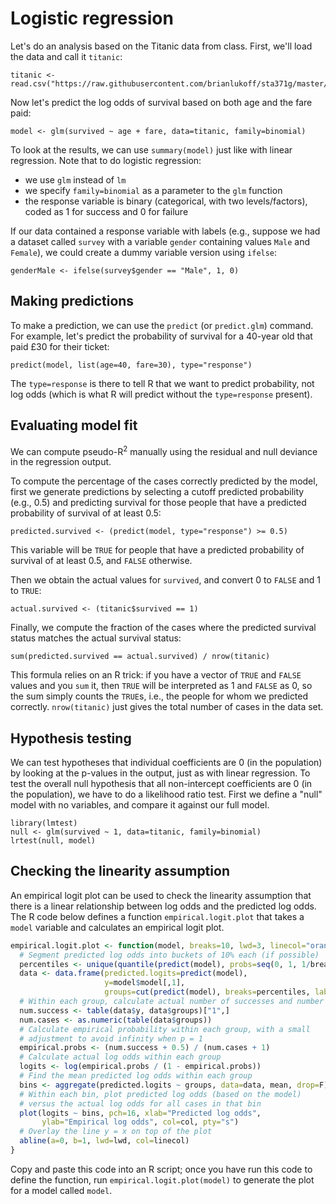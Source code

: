 # Logistic regression

Let's do an analysis based on the Titanic data from class. First, we'll load the data and call it `titanic`:

	titanic <- read.csv("https://raw.githubusercontent.com/brianlukoff/sta371g/master/data/titanic.csv")
	
Now let's predict the log odds of survival based on both age and the fare paid:

	model <- glm(survived ~ age + fare, data=titanic, family=binomial)
	
To look at the results, we can use `summary(model)` just like with linear regression.  Note that to do logistic regression:

- we use `glm` instead of `lm` 
- we specify `family=binomial` as a parameter to the `glm` function
- the response variable is binary (categorical, with two levels/factors), coded as 1 for success and 0 for failure

If our data contained a response variable with labels (e.g., suppose we had a dataset called `survey` with a variable `gender` containing values `Male` and `Female`), we could create a dummy variable version using `ifelse`:

	genderMale <- ifelse(survey$gender == "Male", 1, 0)

## Making predictions
	
To make a prediction, we can use the `predict` (or `predict.glm`) command. For example, let's predict the probability of survival for a 40-year old that paid £30 for their ticket:

	predict(model, list(age=40, fare=30), type="response")

The `type=response` is there to tell R that we want to predict probability, not log odds (which is what R will predict without the `type=response` present).

## Evaluating model fit

We can compute pseudo-R<sup>2</sup> manually using the residual and null deviance in the regression output.

To compute the percentage of the cases correctly predicted by the model, first we generate predictions by selecting a cutoff predicted probability (e.g., 0.5) and predicting survival for those people that have a predicted probability of survival of at least 0.5:

	predicted.survived <- (predict(model, type="response") >= 0.5)
	
This variable will be `TRUE` for people that have a predicted probability of survival of at least 0.5, and `FALSE` otherwise.

Then we obtain the actual values for `survived`, and convert 0 to `FALSE` and 1 to `TRUE`:

	actual.survived <- (titanic$survived == 1)
	
Finally, we compute the fraction of the cases where the predicted survival status matches the actual survival status:

	sum(predicted.survived == actual.survived) / nrow(titanic)
	
This formula relies on an R trick: if you have a vector of `TRUE` and `FALSE` values and you `sum` it, then `TRUE` will be interpreted as 1 and `FALSE` as 0, so the sum simply counts the `TRUE`s, i.e., the people for whom we predicted correctly.  `nrow(titanic)` just gives the total number of cases in the data set.

## Hypothesis testing

We can test hypotheses that individual coefficients are 0 (in the population) by looking at the p-values in the output, just as with linear regression. To test the overall null hypothesis that all non-intercept coefficients are 0 (in the population), we have to do a likelihood ratio test. First we define a "null" model with no variables, and compare it against our full model.

	library(lmtest)
	null <- glm(survived ~ 1, data=titanic, family=binomial)
	lrtest(null, model)
	
## Checking the linearity assumption

An empirical logit plot can be used to check the linearity assumption that there is a linear relationship between log odds and the predicted log odds. The R code below defines a function `empirical.logit.plot` that takes a `model` variable and calculates an empirical logit plot. 

```r
empirical.logit.plot <- function(model, breaks=10, lwd=3, linecol="orange", col="lightblue") {
  # Segment predicted log odds into buckets of 10% each (if possible)
  percentiles <- unique(quantile(predict(model), probs=seq(0, 1, 1/breaks)))
  data <- data.frame(predicted.logits=predict(model), 
                     y=model$model[,1],
                     groups=cut(predict(model), breaks=percentiles, labels=F))
  # Within each group, calculate actual number of successes and number of cases
  num.success <- table(data$y, data$groups)["1",]
  num.cases <- as.numeric(table(data$groups))
  # Calculate empirical probability within each group, with a small
  # adjustment to avoid infinity when p = 1
  empirical.probs <- (num.success + 0.5) / (num.cases + 1)
  # Calculate actual log odds within each group
  logits <- log(empirical.probs / (1 - empirical.probs))
  # Find the mean predicted log odds within each group
  bins <- aggregate(predicted.logits ~ groups, data=data, mean, drop=F)[,2]
  # Within each bin, plot predicted log odds (based on the model)
  # versus the actual log odds for all cases in that bin
  plot(logits ~ bins, pch=16, xlab="Predicted log odds", 
       ylab="Empirical log odds", col=col, pty="s")
  # Overlay the line y = x on top of the plot
  abline(a=0, b=1, lwd=lwd, col=linecol)
}
```

Copy and paste this code into an R script; once you have run this code to define the function, run `empirical.logit.plot(model)` to generate the plot for a model called `model`.